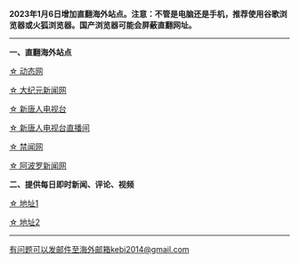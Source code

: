 **2023年1月6日增加直翻海外站点。注意：不管是电脑还是手机，推荐使用谷歌浏览器或火狐浏览器。国产浏览器可能会屏蔽直翻网址。**


***

**一、直翻海外站点**

[☆ 动态网](https://www.freeku.xyz/20)

[☆ 大纪元新闻网](https://www.freeku.xyz/90)

[☆ 新唐人电视台](https://www.freeku.xyz/4)

[☆ 新唐人电视台直播间](https://www.freeku.xyz/44)

[☆ 禁闻网](https://www.freeku.xyz/3)

[☆ 阿波罗新闻网](https://www.freeku.xyz/7)

**二、提供每日即时新闻、评论、视频**

[☆ 地址1](https://a1.zhujicn2.com/tui590285/www/blob/master/README.md)

[☆ 地址2](https://github.com/tui590285/www/blob/master/README.md)

***


有问题可以发邮件至海外邮箱kebi2014@gmail.com